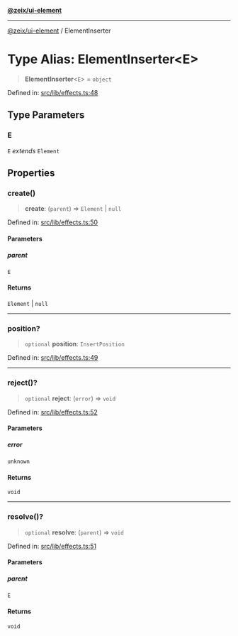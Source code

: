 [**@zeix/ui-element**](../README.md)

***

[@zeix/ui-element](../globals.md) / ElementInserter

# Type Alias: ElementInserter\<E\>

> **ElementInserter**\<`E`\> = `object`

Defined in: [src/lib/effects.ts:48](https://github.com/zeixcom/ui-element/blob/2605753812ae73569ed9fdbb08b86e62a74ff14d/src/lib/effects.ts#L48)

## Type Parameters

### E

`E` *extends* `Element`

## Properties

### create()

> **create**: (`parent`) => `Element` \| `null`

Defined in: [src/lib/effects.ts:50](https://github.com/zeixcom/ui-element/blob/2605753812ae73569ed9fdbb08b86e62a74ff14d/src/lib/effects.ts#L50)

#### Parameters

##### parent

`E`

#### Returns

`Element` \| `null`

***

### position?

> `optional` **position**: `InsertPosition`

Defined in: [src/lib/effects.ts:49](https://github.com/zeixcom/ui-element/blob/2605753812ae73569ed9fdbb08b86e62a74ff14d/src/lib/effects.ts#L49)

***

### reject()?

> `optional` **reject**: (`error`) => `void`

Defined in: [src/lib/effects.ts:52](https://github.com/zeixcom/ui-element/blob/2605753812ae73569ed9fdbb08b86e62a74ff14d/src/lib/effects.ts#L52)

#### Parameters

##### error

`unknown`

#### Returns

`void`

***

### resolve()?

> `optional` **resolve**: (`parent`) => `void`

Defined in: [src/lib/effects.ts:51](https://github.com/zeixcom/ui-element/blob/2605753812ae73569ed9fdbb08b86e62a74ff14d/src/lib/effects.ts#L51)

#### Parameters

##### parent

`E`

#### Returns

`void`
